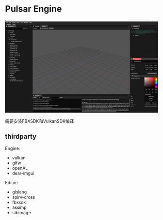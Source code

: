 # Pulsar Engine

![](doc/ui.png)

需要安装FBXSDK和VulkanSDK编译

## thirdparty
Engine:
- vulkan
- glfw
- openAL
- dear-imgui

Editor:
- glslang
- spirv-cross
- fbxsdk
- assimp
- stbimage
